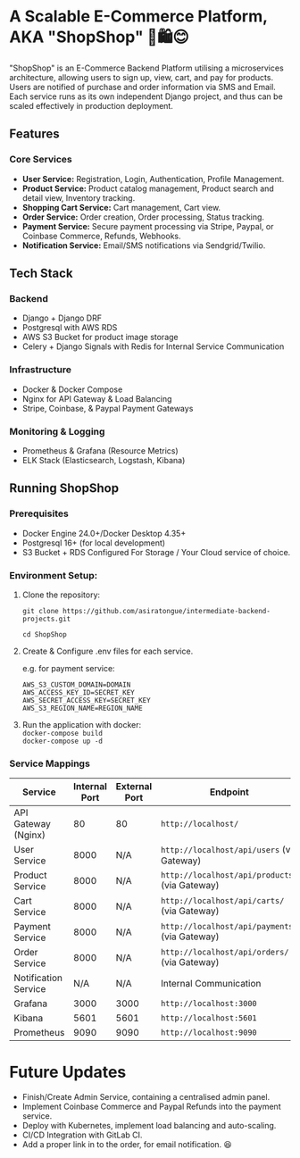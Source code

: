 # A Scalable E-Commerce Platform, AKA "ShopShop" 🛒🛍️😊
"ShopShop" is an E-Commerce Backend Platform utilising a microservices architecture, allowing users to sign up, view,
cart, and pay for products. Users are notified of purchase and order information via SMS and Email.
Each service runs as its own independent Django project, and thus can be scaled effectively in production deployment.

## Features

### Core Services
- **User Service:** Registration, Login, Authentication, Profile Management.
- **Product Service:** Product catalog management, Product search and detail view, Inventory tracking.
- **Shopping Cart Service:** Cart management, Cart view.
- **Order Service:** Order creation, Order processing, Status tracking.
- **Payment Service:** Secure payment processing via Stripe, Paypal, or Coinbase Commerce, Refunds, Webhooks.
- **Notification Service:** Email/SMS notifications via Sendgrid/Twilio.

## Tech Stack

### Backend
- Django + Django DRF
- Postgresql with AWS RDS
- AWS S3 Bucket for product image storage
- Celery + Django Signals with Redis for Internal Service Communication


### Infrastructure
- Docker & Docker Compose
- Nginx for API Gateway & Load Balancing
- Stripe, Coinbase, & Paypal Payment Gateways


### Monitoring & Logging
- Prometheus & Grafana (Resource Metrics)
- ELK Stack (Elasticsearch, Logstash, Kibana)

## Running ShopShop
### Prerequisites
- Docker Engine 24.0+/Docker Desktop 4.35+
- Postgresql 16+ (for local development)
- S3 Bucket + RDS Configured For Storage / Your Cloud service of choice.
### Environment Setup:
1) Clone the repository:


   ```git clone https://github.com/asiratongue/intermediate-backend-projects.git```


   ```cd ShopShop```

2) Create & Configure .env files for each service.
  
  
   e.g. for payment service:

   
   ```AWS_S3_CUSTOM_DOMAIN=DOMAIN```  
   ```AWS_ACCESS_KEY_ID=SECRET_KEY```  
   ```AWS_SECRET_ACCESS_KEY=SECRET_KEY```  
   ```AWS_S3_REGION_NAME=REGION_NAME```  
   

4) Run the application with docker:  
```docker-compose build```  
```docker-compose up -d```  

### Service Mappings

| Service             | Internal Port | External Port | Endpoint                                    |
|----------------------|---------------|---------------|---------------------------------------------|
| API Gateway (Nginx)  | 80            | 80            | `http://localhost/`                         |
| User Service         | 8000          | N/A           | `http://localhost/api/users` (via Gateway)  |
| Product Service      | 8000          | N/A           | `http://localhost/api/products/` (via Gateway) |
| Cart Service         | 8000          | N/A           | `http://localhost/api/carts/` (via Gateway)  |
| Payment Service      | 8000          | N/A           | `http://localhost/api/payments/` (via Gateway) |
| Order Service        | 8000          | N/A           | `http://localhost/api/orders/` (via Gateway)  |
| Notification Service | N/A           | N/A           | Internal Communication                      |
| Grafana              | 3000          | 3000          | `http://localhost:3000`                     |
| Kibana               | 5601          | 5601          | `http://localhost:5601`                     |
| Prometheus           | 9090          | 9090          | `http://localhost:9090`                     |

# Future Updates

- Finish/Create Admin Service, containing a centralised admin panel.
- Implement Coinbase Commerce and Paypal Refunds into the payment service.
- Deploy with Kubernetes, implement load balancing and auto-scaling.
- CI/CD Integration with GitLab CI.
- Add a proper link in to the order, for email notification. 😆
